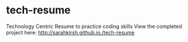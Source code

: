 # tech-resume
Technology Centric Resume to practice coding skills
View the completed project here:
http://sarahkirsh.github.io./tech-resume
